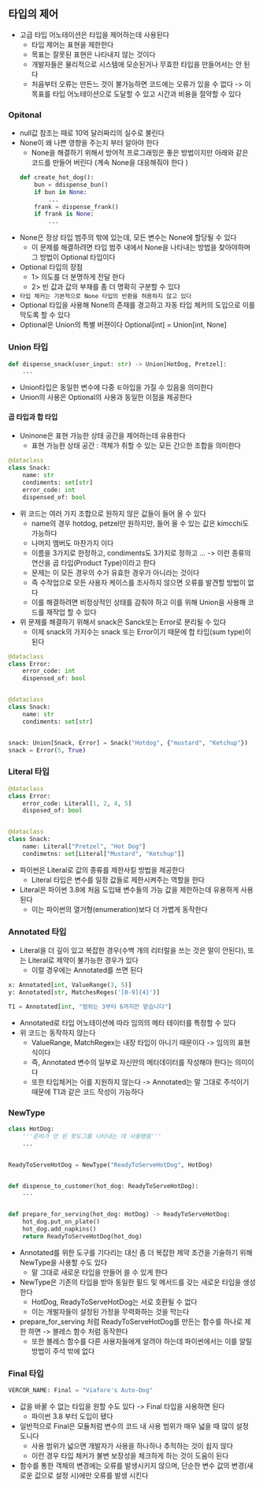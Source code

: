 ## 타입의 제어

- 고급 타입 어노테이션은 타입을 제어하는데 사용된다
    - 타입 제어는 표현을 제한한다
    - 목표는 잘못된 표현은 나타내지 않는 것이다
    - 개발자들은 물리적으로 시스템에 모순된거나 무효한 타입을 만들어서는 안 된다
    - 처음부터 오류는 만든느 것이 불가능하면 코드에는 오류가 있을 수 없다 -> 이 목표를 타입 어노테이션으로 도달할 수 있고 시간과 비용을 절약할 수 있다

### Opitonal

- null값 참조는 때로 10억 달러짜리의 실수로 불린다
- None이 왜 나쁜 영향을 주는지 부터 알아야 한다
    - None을 해결하기 위해서 방어적 프로그래밍은 좋은 방법이지만 아래와 같은 코드를 만들어 버린다 (계속 None을 대응해줘야 한다 )
  ```python
  def create_hot_dog():
      bun = ddispense_bun()
      if bun in None:
          ...
      frank = dispense_frank()
      if frank is None:
          ...
  ```
- None은 정상 타입 범주의 밖에 있는데, 모든 변수는 None에 할당될 수 있다
    - 이 문제를 해결하려면 타입 범주 내에서 None을 나타내는 방법을 찾아야하며 그 방법이 Optional 타입이다
- Optional 타입의 장점
    - 1> 의도를 더 분명하게 전달 한다
    - 2> 빈 값과 값의 부재를 좀 더 명확히 구분할 수 있다
- `타입 체커는 기본적으로 None 타입의 반환을 허용하지 않고 있다`
- Optional 타입을 사용해 None의 존재를 경고하고 자동 타입 체커의 도입으로 이를 막도록 할 수 있다
- Optional은 Union의 특별 버젼이다 Optional[int] = Union[int, None]

### Union 타입

```python
def dispense_snack(user_input: str) -> Union[HotDog, Pretzel]:
    ...
```

- Union타입은 동일한 변수에 다중 ㅌ아입을 가질 수 있음을 의미한다
- Union의 사용은 Optional의 사용과 동일한 이점을 제공한다

#### 곱 타입과 합 타입

- Uninone은 표현 가능한 상태 공간을 제어하는데 유용한다
    - 표현 가능한 상태 공간 : 객체가 취할 수 있는 모든 간으한 조합을 의미한다

```python
@dataclass
class Snack:
    name: str
    condiments: set[str]
    error_code: int
    dispensed_of: bool
```

- 위 코드는 여러 가지 조합으로 원하지 않은 값들이 들어 올 수 있다
    - name의 경우 hotdog, petzel만 원하지만, 들어 올 수 있는 값은 kimcchi도 가능하다
    - 나머지 멤버도 마찬가지 이다
    - 이름을 3가지로 한정하고, condiments도 3가지로 정하고 ... -> 이런 종류의 연산을 곱 타입(Product Type)이라고 한다
    - 문제는 이 모든 경우의 수가 유효한 경우가 아니라는 것이다
    - 즉 수작업으로 모든 사용자 케이스를 조사하지 않으면 오류를 발견할 방법이 없다
    - 이를 해결하려면 비정상적인 상태를 감춰야 하고 이를 위해 Union을 사용해 코드를 재작업 할 수 있다
- 위 문제를 해결하기 위해서 snack은 Sanck또는 Error로 분리될 수 있다
    - 이제 snack의 가지수는 snack 또는 Error이기 때문에 합 타입(sum type)이 된다

```python
@dataclass
class Error:
    error_code: int
    dispensed_of: bool


@dataclass
class Snack:
    name: str
    condiments: set[str]


snack: Union[Snack, Error] = Snack("Hotdog", {"mustard", "Ketchup"})
snack = Error(5, True)
```

### Literal 타입

```python
@dataclass
class Error:
    error_code: Literal[1, 2, 4, 5]
    disposed_of: bool


@dataclass
class Snack:
    name: Literal["Pretzel", "Hot Dog"]
    condimetns: set[Literal["Mustard", "Ketchup"]]
```

- 파이썬은 Literal로 값의 종류를 제한사킬 방법을 제공한다
    - Literal 타입은 변수를 일정 값들로 제한시켜주는 역할을 한다
- Literal은 파이썬 3.8에 처음 도입돼 변수들의 가능 값을 제한하는데 유용하게 사용된다
    - 이는 파이썬의 열거형(enumeration)보다 더 가볍게 동작한다

### Annotated 타입

- Literal을 더 깊이 있고 복잡한 경우(수백 개의 리터럴을 쓰는 것은 말이 안된다), 또는 Literal로 제약이 불가능한 경우가 있다
    - 이럴 경우에는 Annotated를 쓰면 된다

```python
x: Annotated[int, ValueRange(3, 5)]
y: Annotated[str, MatchesReges('[0-9]{4}')]

T1 = Annotated[int, "범위는 3부터 6까지만 받습니다"]
```

- Annotated로 타입 어노테이션에 따라 임의의 메타 테이터를 특정할 수 있다
- 위 코드는 동작하지 않는다
    - ValueRange, MatchRegex는 내장 타입이 아니기 때문이다 -> 임의의 표현식이다
    - 즉, Annotated 변수의 일부로 자신만의 메타데이터를 작성해야 한다는 의미이다
    - 또한 타입체커는 이를 지원하지 않는다 -> Annotated는 말 그대로 주석이기 때문에 T1과 같은 코드 작성이 가능하다

### NewType

```python
class HotDog:
    '''준비가 안 된 핫도그를 나타내는 데 사용됐음'''
    ...


ReadyToServeHotDog = NewType("ReadyToServeHotDog", HotDog)


def dispense_to_customer(hot_dog: ReadyToServeHotDog):
    ...


def prepare_for_serving(hot_dog: HotDog) -> ReadyToServeHotDog:
    hot_dog.put_on_plate()
    hot_dog.add_napkins()
    return ReadyToServeHotDog(hot_dog)
```

- Annotated를 위한 도구를 기다리는 대신 좀 더 복잡한 제약 조건을 기술하기 위해 NewType을 사용할 수도 있다
    - 말 그대로 새로운 타입을 만들어 쓸 수 있게 한다
- NewType은 기존의 타입을 받아 동일한 필드 및 메서드를 갖는 새로운 타입을 생성한다
    - HotDog, ReadyToServeHotDog는 서로 호환될 수 없다
    - 이는 개발자들이 설정된 가정을 무력화하는 것을 막는다
- prepare_for_serving 처럼 ReadyToServeHotDog를 만든는 함수를 하나로 제한 하면 -> 블레스 함수 처럼 동작한다
    - 또한 블레스 함수를 다른 사용자들에게 알려야 하는데 파이썬에서는 이를 알릴 방법이 주석 밖에 없다

### Final 타입

```python
VERCOR_NAME: Final = "Viafore's Auto-Dog"
```

- 값을 바꿀 수 없는 타입을 원할 수도 있다 -> Final 타입을 사용하면 된다
    - 파이썬 3.8 부터 도입이 됐다
- 일반적으로 Final은 모듈처럼 변수의 코드 내 사용 범위가 매우 넓을 때 많이 설정 도니다
    - 사용 범위가 넓으면 개발자가 사용을 하나하나 추적하는 것이 쉽지 않다
    - 이런 경우 타입 체커가 불변 보장성을 체크하게 하는 것이 도움이 된다
- 함수를 통한 객체의 변경에는 오류를 발생시키지 않으며, 단순한 변수 값의 변경(새로운 값으로 설정 시)에만 오류를 발생 시킨다 